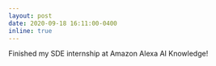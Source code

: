 ```yaml
---
layout: post
date: 2020-09-18 16:11:00-0400
inline: true
---
```

Finished my SDE internship at Amazon Alexa AI Knowledge!
